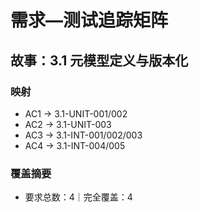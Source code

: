 # 需求—测试追踪矩阵

## 故事：3.1 元模型定义与版本化

### 映射

- AC1 → 3.1-UNIT-001/002
- AC2 → 3.1-UNIT-003
- AC3 → 3.1-INT-001/002/003
- AC4 → 3.1-INT-004/005

### 覆盖摘要

- 要求总数：4｜完全覆盖：4


